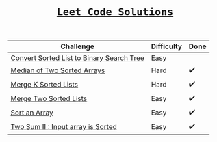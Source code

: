 <div align = "center">
  
# [`Leet Code Solutions`](#)
  
</br>  

| Challenge           | Difficulty | Done |
|----------------|---------------|---------------|
| [Convert Sorted List to Binary Search Tree](https://github.com/a3X3k/Leet-Code-Solutions/tree/main/Convert%20Sorted%20List%20to%20Binary%20Search%20Tree/readme.md)    | Easy |
| [Median of Two Sorted Arrays](https://github.com/a3X3k/Leet-Code-Solutions/blob/main/Median%20of%20Two%20Sorted%20Arrays/readme.md)    | Hard | :heavy_check_mark: 
| [Merge K Sorted Lists](https://github.com/a3X3k/Leet-Code-Solutions/blob/main/Merge%20K%20Sorted%20Lists/readme.md)    | Hard | :heavy_check_mark:  
| [Merge Two Sorted Lists](https://github.com/a3X3k/Leet-Code-Solutions/blob/main/Merge%20Two%20Sorted%20Lists/readme.md)    | Easy | :heavy_check_mark:  
| [Sort an Array](https://github.com/a3X3k/Leet-Code-Solutions/tree/main/Sort%20an%20Array/readme.md)    | Easy | :heavy_check_mark:  
| [Two Sum II : Input array is Sorted](https://github.com/a3X3k/Leet-Code-Solutions/tree/main/Two%20Sum%20II%20:%20Input%20array%20is%20Sorted/readme.md)    | Easy | :heavy_check_mark: 

</div>




